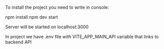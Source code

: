 To install the project you need to write in console:


npm install
npm dev start

Server will be started on localhost:3000

In project we have .env file with VITE_APP_MAIN_API variable that links to backend API
